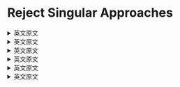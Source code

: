 # Reject Singular Approaches
<details> <summary>英文原文</summary><div style="border:1px solid #eee;padding:5px;background-color:#F2F2F2">
We cannot perpetuate solutions that present a single philosophy or methodology for fixing inequity in the technology sector. Our problems are complex and multifactorial. Therefore, we must disrupt singular approaches to advancing representation in the workplace, even if they are promoted by people we admire or who have institutional power.
</div></details>
<details> <summary>英文原文</summary><div style="border:1px solid #eee;padding:5px;background-color:#F2F2F2">
One singular narrative held dear in the technology industry is that lack of representation in the workforce can be addressed solely by fixing the hiring pipelines. Yes, that is a fundamental step, but that is not the immediate issue we need to fix. We need to recognize systemic inequity in progression and retention while simultaneously focusing on more representative hiring and educational disparities across lines of race, gender, and socioeconomic and immigration status, for example.
</div></details>
<details> <summary>英文原文</summary><div style="border:1px solid #eee;padding:5px;background-color:#F2F2F2">
In the technology industry, many people from underrepresented groups are passed over daily for opportunities and advancement. Attrition among Black+ Google employees outpaces attrition from all other groups and confounds progress on representation goals. If we want to drive change and increase representation, we need to evaluate whether we’re creating an ecosystem in which all aspiring engineers and other technology professionals can thrive.
</div></details>
<details> <summary>英文原文</summary><div style="border:1px solid #eee;padding:5px;background-color:#F2F2F2">
Fully understanding an entire problem space is critical to determining how to fix it. This holds true for everything from a critical data migration to the hiring of a representative workforce. For example, if you are an engineering manager who wants to hire more women, don’t just focus on building a pipeline. Focus on other aspects of the hiring, retention, and progression ecosystem and how inclusive it might or might not be to women. Consider whether your recruiters are demonstrating the ability to identify strong candidates who are women as well as men. If you manage a diverse engineering team, focus on psychological safety and invest in increasing multicultural capacity on the team so that new team members feel welcome.
</div></details>
<details> <summary>英文原文</summary><div style="border:1px solid #eee;padding:5px;background-color:#F2F2F2">
A common methodology today is to build for the majority use case first, leaving improvements and features that address edge cases for later. But this approach is flawed; it gives users who are already advantaged in access to technology a head start, which increases inequity. Relegating the consideration of all user groups to the point when design has been nearly completed is to lower the bar of what it means to be an excellent engineer. Instead, by building in inclusive design from the start and raising development standards for development to make tools delightful and accessible for people who struggle to access technology, we enhance the experience for all users.
</div></details>
<details> <summary>英文原文</summary><div style="border:1px solid #eee;padding:5px;background-color:#F2F2F2">
Designing for the user who is least like you is not just wise, it’s a best practice. There are pragmatic and immediate next steps that all technologists, regardless of domain, should consider when developing products that avoid disadvantaging or underrepresenting users. It begins with more comprehensive user-experience research. This research should be done with user groups that are multilingual and multicultural and that span multiple countries, socioeconomic class, abilities, and age ranges. Focus on the most difficult or least represented use case first.
</div></details>

